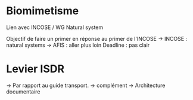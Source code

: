 # Biomimetisme

Lien avec INCOSE / WG Natural system

Objectif de faire un primer en réponse au primer de l'INCOSE
-> INCOSE : natural systems
-> AFIS : aller plus loin
Deadline : pas clair

# Levier ISDR
-> Par rapport au guide transport. 
    -> complément
-> Architecture documentaire
